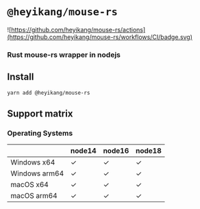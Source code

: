 # `@heyikang/mouse-rs`

![https://github.com/heyikang/mouse-rs/actions](https://github.com/heyikang/mouse-rs/workflows/CI/badge.svg)

### Rust mouse-rs wrapper in nodejs

## Install

```
yarn add @heyikang/mouse-rs
```

## Support matrix

### Operating Systems

|                  | node14 | node16 | node18 |
| ---------------- | ------ | ------ | ------ |
| Windows x64      | ✓      | ✓      | ✓      |
| Windows arm64    | ✓      | ✓      | ✓      |
| macOS x64        | ✓      | ✓      | ✓      |
| macOS arm64      | ✓      | ✓      | ✓      |
